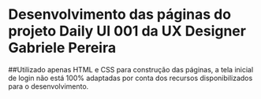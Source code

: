 # Desenvolvimento das páginas do projeto Daily UI 001 da UX Designer Gabriele Pereira

##Utilizado apenas HTML e CSS para construção das páginas, a tela inicial de login não está 100% adaptadas por conta dos recursos disponibilizados para o desenvolvimento.

